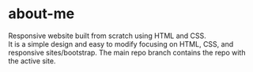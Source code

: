 # about-me
Responsive website built from scratch using HTML and CSS. <br/> It is a simple design and easy to modify focusing on HTML, CSS, and responsive sites/bootstrap. The main repo branch contains the repo with the active site.
